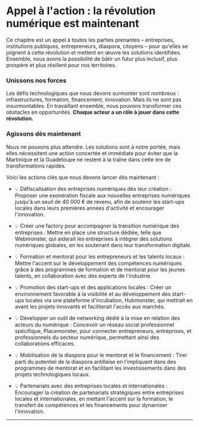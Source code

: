# Appel à l'action : la révolution numérique est maintenant

Ce chapitre est un appel à toutes les parties prenantes – entreprises, institutions publiques, entrepreneurs, diaspora, citoyens – pour qu'elles se joignent à cette révolution et mettent en œuvre les solutions identifiées. Ensemble, nous avons la possibilité de bâtir un futur plus inclusif, plus prospère et plus résilient pour nos territoires.

### Unissons nos forces

Les défis technologiques que nous devons surmonter sont nombreux : infrastructures, formation, financement, innovation. Mais ils ne sont pas insurmontables. En travaillant ensemble, nous pouvons transformer ces obstacles en opportunités. **Chaque acteur a un rôle à jouer dans cette révolution.**

### Agissons dès maintenant

Nous ne pouvons plus attendre. Les solutions sont à notre portée, mais elles nécessitent une action concertée et immédiate pour éviter que la Martinique et la Guadeloupe ne restent à la traîne dans cette ère de transformations rapides.

Voici les actions clés que nous devons lancer dès maintenant :

- 💡 Défiscalisation des entreprises numériques dès leur création : Proposer une exonération fiscale aux nouvelles entreprises numériques jusqu'à un seuil de 40 000 € de revenu, afin de soutenir les start-ups locales dans leurs premières années d'activité et encourager l'innovation.

- 💡 Créer une factory pour accompagner la transition numérique des entreprises : Mettre en place une structure dédiée, telle que Webmonster, qui aiderait les entreprises à intégrer des solutions numériques globales, en les soutenant dans leur transformation digitale.

- 💡 Formation et mentorat pour les entrepreneurs et les talents locaux : Mettre l'accent sur le développement des compétences numériques grâce à des programmes de formation et de mentorat pour les jeunes talents, en collaboration avec des experts de l'industrie.

- 💡 Promotion des start-ups et des applications locales : Créer un environnement favorable à la visibilité et au développement des start-ups locales via une plateforme d'incubation, Hubmonster, qui mettrait en avant les projets innovants et faciliterait l'accès aux marchés.

- 💡 Développer un outil de networking dédié à la mise en relation des acteurs du numérique : Concevoir un réseau social professionnel spécifique, Placemonster, pour connecter entrepreneurs, entreprises, et professionnels du secteur numérique, permettant ainsi des collaborations efficaces.

- 💡 Mobilisation de la diaspora pour le mentorat et le financement : Tirer parti du potentiel de la diaspora antillaise en l’impliquant dans des programmes de mentorat et en facilitant les investissements dans des projets technologiques locaux.

- 💡 Partenariats avec des entreprises locales et internationales : Encourager la création de partenariats stratégiques entre entreprises locales et internationales, en mettant l'accent sur la formation, le transfert de compétences et les financements pour dynamiser l'innovation.

---

